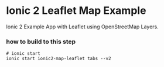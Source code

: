 # Ionic 2 Leaflet Map Example

Ionic 2 Example App with Leaflet using OpenStreetMap Layers.

### how to build to this step

	# ionic start
	ionic start ionic2-map-leaflet tabs --v2

 
